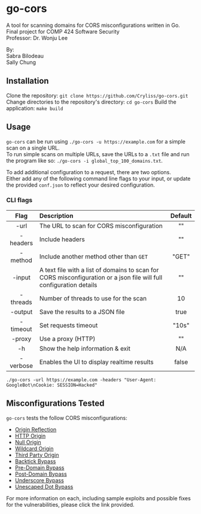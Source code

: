 # go-cors
A tool for scanning domains for CORS misconfigurations written in Go.  
Final project for COMP 424 Software Security  
Professor: Dr. Wonju Lee

By:  
Sabra Bilodeau  
Sally Chung  

## Installation
Clone the repository: `git clone https://github.com/Cryliss/go-cors.git`
Change directories to the repository's directory: `cd go-cors`
Build the application: `make build`

## Usage
`go-cors` can be run using `./go-cors -u https://example.com` for a simple scan on a single URL.  
To run simple scans on multiple URLs, save the URLs to a `.txt` file and run the program like so: `./go-cors -i global_top_100_domains.txt`.  

To add additional configuration to a request, there are two options.  
Either add any of the following command line flags to your input, or update the provided `conf.json` to reflect your desired configuration.   

### CLI flags
| Flag | Description | Default |
| :--: | :---------- | :-----: |
| -url     | The URL to scan for CORS misconfiguration | "" |
| -headers | Include headers | "" |
| -method  |  Include another method other than `GET` | "GET" |
| -input   |  A text file with a list of domains to scan for CORS misconfiguration or a json file will full configuration details | "" |
| -threads |  Number of threads to use for the scan | 10 |
| -output  |  Save the results to a JSON file | true |
| -timeout |  Set requests timeout | "10s" |
| -proxy   |  Use a proxy (HTTP) | "" |
| -h       |  Show the help information & exit | N/A |
| -verbose |  Enables the UI to display realtime results | false |

`./go-cors -url https://example.com -headers "User-Agent: GoogleBot\nCookie: SESSION=Hacked"`

## Misconfigurations Tested
`go-cors` tests the follow CORS misconfigurations:  

- [Origin Reflection]()
- [HTTP Origin]()
- [Null Origin]()
- [Wildcard Origin]()
- [Third Party Origin]()
- [Backtick Bypass]()
- [Pre-Domain Bypass]()
- [Post-Domain Bypass]()
- [Underscore Bypass]()
- [Unescaped Dot Bypass]()

For more information on each, including sample exploits and possible fixes for the vulnerabilities, please click the link provided.
